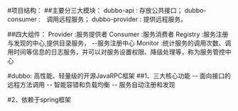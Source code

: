 #项目结构：
##主要分三大模块：
dubbo-api : 存放公共接口；
dubbo-consumer :　调用远程服务；
dubbo-provider : 提供远程服务。

##四大组件：
Provider :服务提供者
Consumer :服务消费者
Registry :服务注册与发现的中心,提供目录服务， --服务注册中心
Monitor :统计服务的调用次数、调用时间等信息的日志服务，并可以对服务设置权限、降级处理等，称为服务管控中心


#dubbo: 高性能、轻量级的开源JavaRPC框架
##1、三大核心功能
    -- 面向接口的远程方法调用
    -- 智能容错和负载均衡
    -- 服务自动注册和发现

#2、依赖于spring框架






